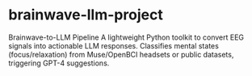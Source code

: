 # brainwave-llm-project
Brainwave-to-LLM Pipeline  A lightweight Python toolkit to convert EEG signals into actionable LLM responses. Classifies mental states (focus/relaxation) from Muse/OpenBCI headsets or public datasets, triggering GPT-4 suggestions.
